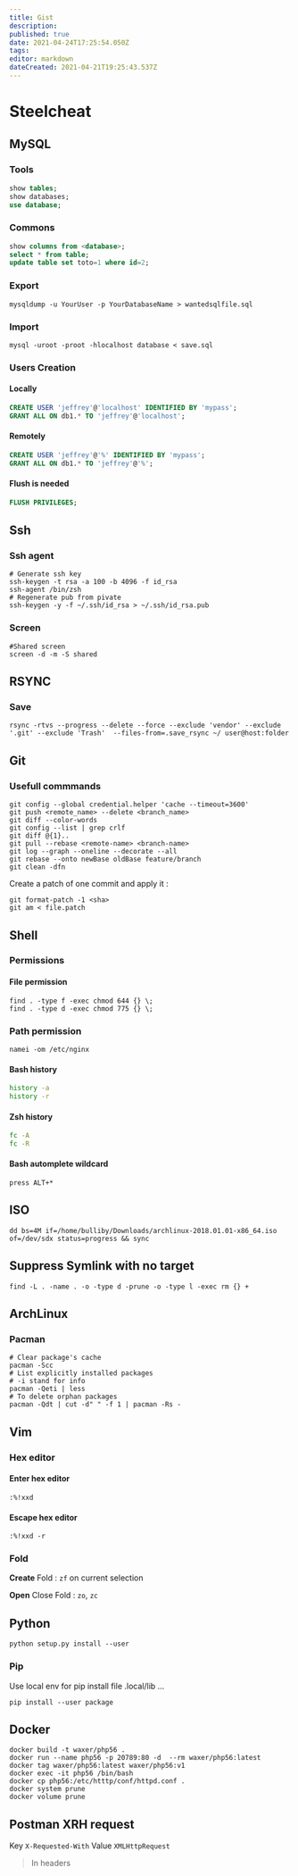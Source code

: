 ```yaml
---
title: Gist
description: 
published: true
date: 2021-04-24T17:25:54.050Z
tags: 
editor: markdown
dateCreated: 2021-04-21T19:25:43.537Z
---
```


# Steelcheat

## MySQL

### Tools
```sql
show tables;
show databases;
use database;
```
### Commons
```sql
show columns from <database>;
select * from table;
update table set toto=1 where id=2;
```

### Export
```shell
mysqldump -u YourUser -p YourDatabaseName > wantedsqlfile.sql
```

### Import
```shell
mysql -uroot -proot -hlocalhost database < save.sql
```

### Users Creation

#### Locally
```sql
CREATE USER 'jeffrey'@'localhost' IDENTIFIED BY 'mypass';
GRANT ALL ON db1.* TO 'jeffrey'@'localhost';
```
#### Remotely
```sql
CREATE USER 'jeffrey'@'%' IDENTIFIED BY 'mypass';
GRANT ALL ON db1.* TO 'jeffrey'@'%';
```
#### Flush is needed
```sql
FLUSH PRIVILEGES;
```

## Ssh

### Ssh agent

```shell
# Generate ssh key
ssh-keygen -t rsa -a 100 -b 4096 -f id_rsa
ssh-agent /bin/zsh
# Regenerate pub from pivate 
ssh-keygen -y -f ~/.ssh/id_rsa > ~/.ssh/id_rsa.pub
```

### Screen
```shell
#Shared screen
screen -d -m -S shared
```

## RSYNC

### Save
```shell
rsync -rtvs --progress --delete --force --exclude 'vendor' --exclude '.git' --exclude 'Trash'  --files-from=.save_rsync ~/ user@host:folder
```

## Git

### Usefull commmands

``` shell
git config --global credential.helper 'cache --timeout=3600'
git push <remote_name> --delete <branch_name>
git diff --color-words
git config --list | grep crlf
git diff @{1}..
git pull --rebase <remote-name> <branch-name>
git log --graph --oneline --decorate --all
git rebase --onto newBase oldBase feature/branch
git clean -dfn
```

Create a patch of one commit and apply it :

```shell
git format-patch -1 <sha>
git am < file.patch
```

## Shell

### Permissions

#### File permission
```shell
find . -type f -exec chmod 644 {} \;
find . -type d -exec chmod 775 {} \;
```
### Path permission

```
namei -om /etc/nginx
```

#### Bash history

```bash
history -a
history -r
```
#### Zsh history
```zsh
fc -A
fc -R
```

#### Bash automplete wildcard
`press ALT+*`

## ISO
```shell
dd bs=4M if=/home/bulliby/Downloads/archlinux-2018.01.01-x86_64.iso of=/dev/sdx status=progress && sync
```

## Suppress Symlink with no target
```shell
find -L . -name . -o -type d -prune -o -type l -exec rm {} +
```

## ArchLinux

### Pacman

```shell
# Clear package's cache
pacman -Scc
# List explicitly installed packages
# -i stand for info
pacman -Qeti | less
# To delete orphan packages
pacman -Qdt | cut -d" " -f 1 | pacman -Rs -
```

## Vim

### Hex editor

#### Enter hex editor
```vim
:%!xxd
```
#### Escape hex editor
```vim
:%!xxd -r
```

### Fold
**Create** Fold :
`zf` on current selection

**Open** Close Fold : 
`zo`, `zc`

## Python
```
python setup.py install --user
```
### Pip
Use local env for pip install file .local/lib ...
```shell
pip install --user package
```

## Docker

```shell
docker build -t waxer/php56 .
docker run --name php56 -p 20789:80 -d  --rm waxer/php56:latest
docker tag waxer/php56:latest waxer/php56:v1
docker exec -it php56 /bin/bash
docker cp php56:/etc/htttp/conf/httpd.conf .
docker system prune
docker volume prune
```
## Postman XRH request

Key `X-Requested-With` Value `XMLHttpRequest`

> In headers